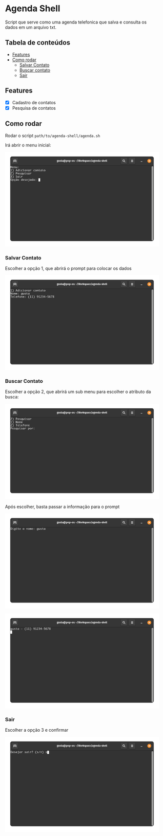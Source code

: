 # Agenda Shell<!-- omit from toc -->

Script que serve como uma agenda telefonica que salva e consulta os dados em um arquivo txt.

## Tabela de conteúdos <!-- omit from toc -->

- [Features](#features)
- [Como rodar](#como-rodar)
  - [Salvar Contato](#salvar-contato)
  - [Buscar contato](#buscar-contato)
  - [Sair](#sair)

## Features

- [x] Cadastro de contatos
- [x] Pesquisa de contatos

## Como rodar

Rodar o script `path/to/agenda-shell/agenda.sh`

Irá abrir o menu inicial:

![docs/img.png](docs/img.png)

### Salvar Contato

Escolher a opção 1, que abrirá o prompt para colocar os dados

![docs/img_1.png](docs/img_1.png)

### Buscar Contato

Escolher a opção 2, que abrirá um sub menu para escolher o atributo da busca:

![docs/img_2.png](docs/img_2.png)

Após escolher, basta passar a informação para o prompt

![docs/img_3.png](docs/img_3.png)

![docs/img_4.png](docs/img_4.png)

### Sair

Escolher a opção 3 e confirmar

![docs/img_5.png](docs/img_5.png)
